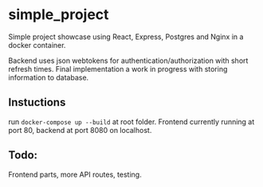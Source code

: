 # simple_project

Simple project showcase using React, Express, Postgres and Nginx in a docker container.

Backend uses json webtokens for authentication/authorization with short refresh times. Final implementation a work in progress with storing information to database.

## Instuctions

run `docker-compose up --build` at root folder.
Frontend currently running at port 80, backend at port 8080 on localhost.

## Todo: 

Frontend parts, more API routes, testing.
